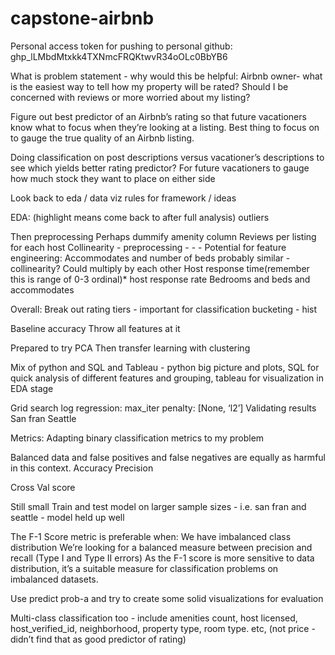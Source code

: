 # capstone-airbnb

Personal access token for pushing to personal github: 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

What is problem statement - why would this be helpful:
Airbnb owner- what is the easiest way to tell how my property will be rated? Should I be concerned with reviews or more worried about my listing?

Figure out best predictor of an Airbnb’s rating so that future vacationers know what to focus when they’re looking at a listing. Best thing to focus on to gauge the true quality of an Airbnb listing.

Doing classification on post descriptions versus vacationer’s descriptions to see which yields better rating predictor? For future vacationers to gauge how much stock they want to place on either side 

Look back to eda / data viz rules  for framework / ideas

EDA: (highlight means come back to after full analysis)
outliers

Then preprocessing
Perhaps dummify amenity column
Reviews per listing for each host
Collinearity - preprocessing - - - Potential for feature engineering: Accommodates and number of beds probably similar  - collinearity? Could multiply by each other
Host response time(remember this is range of 0-3 ordinal)* host response rate
Bedrooms and beds and accommodates

Overall:
Break out rating tiers - important for classification bucketing - hist

Baseline accuracy
Throw all features at it

Prepared to try
PCA
Then transfer learning with clustering


Mix of python and SQL and Tableau - python big picture and plots, SQL for quick analysis of different features and grouping, tableau for visualization in EDA stage



Grid search log regression:
max_iter
penalty: [None, ‘l2’]
Validating results
San fran
Seattle

Metrics:
Adapting binary classification metrics to my problem

Balanced data and false positives and false negatives are equally as harmful in this context.
Accuracy
Precision

Cross Val score

Still small 
Train and test model on larger sample sizes - i.e. san fran and seattle - model held up well


The F-1 Score metric is preferable when:
We have imbalanced class distribution
We’re looking for a balanced measure between precision and recall (Type I and Type II errors)
As the F-1 score is more sensitive to data distribution, it’s a suitable measure for classification problems on imbalanced datasets.

Use predict prob-a and try to create some solid visualizations for evaluation

Multi-class classification too - include amenities count, host licensed, host_verified_id, neighborhood, property type, room type. etc, (not price - didn’t find that as good predictor of rating)
